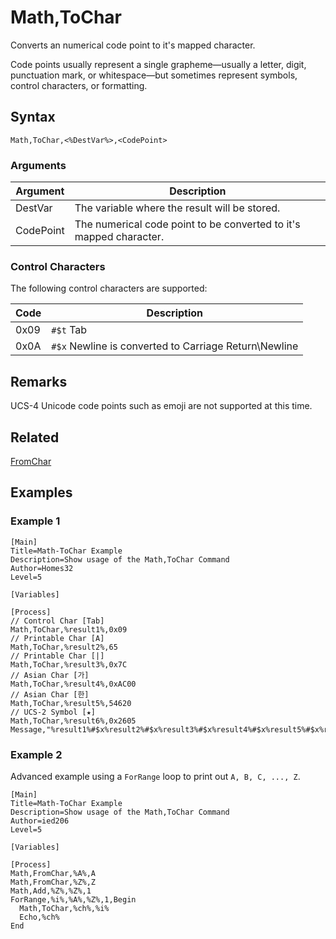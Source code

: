 # Math,ToChar

Converts an numerical code point to it's mapped character.

Code points usually represent a single grapheme—usually a letter, digit, punctuation mark, or whitespace—but sometimes represent symbols, control characters, or formatting.

## Syntax

```pebakery
Math,ToChar,<%DestVar%>,<CodePoint>
```

### Arguments

| Argument | Description |
| --- | --- |
| DestVar | The variable where the result will be stored. |
| CodePoint | The numerical code point to be converted to it's mapped character. |

### Control Characters

The following control characters are supported:

| Code | Description |
| --- | --- |
| 0x09 | `#$t` Tab |
| 0x0A | `#$x` Newline is converted to Carriage Return\Newline |

## Remarks

UCS-4 Unicode code points such as emoji are not supported at this time.

## Related

[FromChar](./FromChar.md)

## Examples

### Example 1

```pebakery
[Main]
Title=Math-ToChar Example
Description=Show usage of the Math,ToChar Command
Author=Homes32
Level=5

[Variables]

[Process]
// Control Char [Tab]
Math,ToChar,%result1%,0x09
// Printable Char [A]
Math,ToChar,%result2%,65
// Printable Char [|]
Math,ToChar,%result3%,0x7C
// Asian Char [가]
Math,ToChar,%result4%,0xAC00
// Asian Char [한]
Math,ToChar,%result5%,54620
// UCS-2 Symbol [★]
Math,ToChar,%result6%,0x2605
Message,"%result1%#$x%result2%#$x%result3%#$x%result4%#$x%result5%#$x%result6%#$x"
```

### Example 2

Advanced example using a `ForRange` loop to print out `A, B, C, ..., Z`.

```pebakery
[Main]
Title=Math-ToChar Example
Description=Show usage of the Math,ToChar Command
Author=ied206
Level=5

[Variables]

[Process]
Math,FromChar,%A%,A
Math,FromChar,%Z%,Z
Math,Add,%Z%,%Z%,1
ForRange,%i%,%A%,%Z%,1,Begin
  Math,ToChar,%ch%,%i%
  Echo,%ch%
End
```